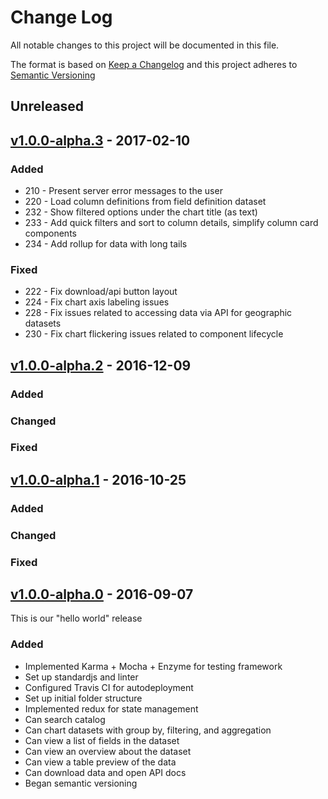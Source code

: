 # Change Log
All notable changes to this project will be documented in this file.

The format is based on [Keep a Changelog](http://keepachangelog.com/)
and this project adheres to [Semantic Versioning](http://semver.org/)

## Unreleased

## [v1.0.0-alpha.3](https://github.com/DataSF/open-data-explorer/compare/v1.0.0-alpha.2...v1.0.0-alpha.3) - 2017-02-10

### Added
- 210 - Present server error messages to the user
- 220 - Load column definitions from field definition dataset
- 232 - Show filtered options under the chart title (as text)
- 233 - Add quick filters and sort to column details, simplify column card components
- 234 - Add rollup for data with long tails

### Fixed
- 222 - Fix download/api button layout
- 224 - Fix chart axis labeling issues
- 228 - Fix issues related to accessing data via API for geographic datasets
- 230 - Fix chart flickering issues related to component lifecycle

## [v1.0.0-alpha.2](https://github.com/DataSF/open-data-explorer/compare/v1.0.0-alpha.1...v1.0.0-alpha.2) - 2016-12-09

### Added

### Changed

### Fixed

## [v1.0.0-alpha.1](https://github.com/DataSF/open-data-explorer/compare/v1.0.0-alpha.0...v1.0.0-alpha.1) - 2016-10-25

### Added

### Changed

### Fixed

## [v1.0.0-alpha.0](https://github.com/DataSF/open-data-explorer/compare/init...v1.0.0-alpha.0) - 2016-09-07

This is our "hello world" release

### Added

- Implemented Karma + Mocha + Enzyme for testing framework
- Set up standardjs and linter
- Configured Travis CI for autodeployment
- Set up initial folder structure
- Implemented redux for state management
- Can search catalog
- Can chart datasets with group by, filtering, and aggregation
- Can view a list of fields in the dataset
- Can view an overview about the dataset
- Can view a table preview of the data
- Can download data and open API docs
- Began semantic versioning




